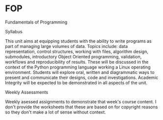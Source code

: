 # FOP
Fundamentals of Programming

Syllabus

This unit aims at equipping students with the ability to write programs as part of managing large volumes of data. Topics include: data representation, control structures, working with files, algorithm design, submodules, introductory Object Oriented programming, validation, workflows and reproducibility of results. These will be discussed in the context of the Python programming language working a Linux operating environment. Students will explore oral, written and diagrammatic ways to present and communicate their designs, code and investigations. Academic Integrity will be expected to be demonstrated in all aspects of the unit.

Weekly Assessments

Weekly asessed assignments to demonstrate that week's course content. I don't provide the worksheets that these are based on for copyright reasons so they don't make a lot of sense without context.
